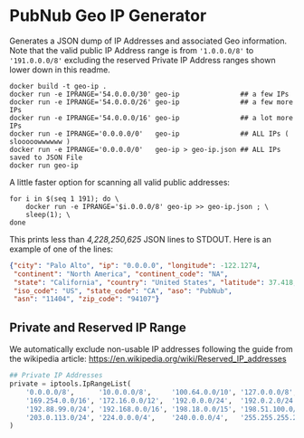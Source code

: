 # PubNub Geo IP Generator

Generates a JSON dump of IP Addresses and associated Geo information.
Note that the valid public IP Address range is
from `'1.0.0.0/8'` to `'191.0.0.0/8'` excluding the reserved
Private IP Address ranges shown lower down in this readme.

```shell
docker build -t geo-ip .
docker run -e IPRANGE='54.0.0.0/30' geo-ip               ## a few IPs
docker run -e IPRANGE='54.0.0.0/26' geo-ip               ## a few more IPs
docker run -e IPRANGE='54.0.0.0/16' geo-ip               ## a lot more IPs
docker run -e IPRANGE='0.0.0.0/0'   geo-ip               ## ALL IPs ( slooooowwwwww )
docker run -e IPRANGE='0.0.0.0/0'   geo-ip > geo-ip.json ## ALL IPs saved to JSON File
docker run geo-ip 
```

A little faster option for scanning all valid public addresses:

```shell
for i in $(seq 1 191); do \
    docker run -e IPRANGE='$i.0.0.0/8' geo-ip >> geo-ip.json ; \
    sleep(1); \ 
done
```

This prints less than *4,228,250,625* JSON lines to STDOUT.
Here is an example of one of the lines:

```json
{"city": "Palo Alto", "ip": "0.0.0.0", "longitude": -122.1274,
 "continent": "North America", "continent_code": "NA",
 "state": "California", "country": "United States", "latitude": 37.418,
 "iso_code": "US", "state_code": "CA", "aso": "PubNub",
 "asn": "11404", "zip_code": "94107"}
```

## Private and Reserved IP Range

We automatically exclude non-usable IP addresses
following the guide from the wikipedia article:
https://en.wikipedia.org/wiki/Reserved_IP_addresses

```python
## Private IP Addresses
private = iptools.IpRangeList(
    '0.0.0.0/8',      '10.0.0.0/8',     '100.64.0.0/10', '127.0.0.0/8',
    '169.254.0.0/16', '172.16.0.0/12',  '192.0.0.0/24',  '192.0.2.0/24',
    '192.88.99.0/24', '192.168.0.0/16', '198.18.0.0/15', '198.51.100.0/24',
    '203.0.113.0/24', '224.0.0.0/4',    '240.0.0.0/4',   '255.255.255.255/32'
)
```
